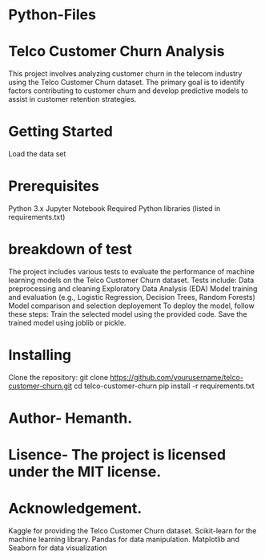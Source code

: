 # Python-Files
# Telco Customer Churn Analysis
This project involves analyzing customer churn in the telecom industry using the Telco Customer Churn dataset. The primary goal is to identify factors contributing to customer churn and develop predictive models to assist in customer retention strategies.

# Getting Started
Load the data set

# Prerequisites
Python 3.x
Jupyter Notebook
Required Python libraries (listed in requirements.txt)
# breakdown of test
The project includes various tests to evaluate the performance of machine learning models on the Telco Customer Churn dataset. Tests include: Data preprocessing and cleaning Exploratory Data Analysis (EDA) Model training and evaluation (e.g., Logistic Regression, Decision Trees, Random Forests) Model comparison and selection
deployement
To deploy the model, follow these steps: Train the selected model using the provided code. Save the trained model using joblib or pickle.

# Installing
Clone the repository:
git clone https://github.com/yourusername/telco-customer-churn.git
cd telco-customer-churn pip install -r requirements.txt

# Author- Hemanth.
# Lisence- The project is licensed under the MIT license.
# Acknowledgement.
Kaggle for providing the Telco Customer Churn dataset. Scikit-learn for the machine learning library. Pandas for data manipulation. Matplotlib and Seaborn for data visualization
